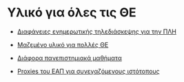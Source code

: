 # Υλικό για όλες τις ΘΕ

- [Διαφάνειες ενημερωτικής τηλεδιάσκεψης για την ΠΛΗ](https://cdn.discordapp.com/attachments/761647873858338827/801846951678967838/--_20-1-2021.pdf)
  
- [Μαζεμένο υλικό για πολλές ΘΕ](https://drive.google.com/drive/u/2/folders/1ETwANG94XYmBePgz82WWF7O4DGJ__Or1)

- [Διάφορα πανεπιστημιακά μαθήματα](https://opencourses.gr)

- [Proxies του ΕΑΠ για συνεγαζόμενους ιστότοπους](http://proxy.eap.gr)


